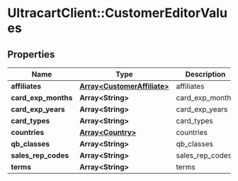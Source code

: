 # UltracartClient::CustomerEditorValues

## Properties
Name | Type | Description | Notes
------------ | ------------- | ------------- | -------------
**affiliates** | [**Array&lt;CustomerAffiliate&gt;**](CustomerAffiliate.md) | affiliates | [optional] 
**card_exp_months** | **Array&lt;String&gt;** | card_exp_months | [optional] 
**card_exp_years** | **Array&lt;String&gt;** | card_exp_years | [optional] 
**card_types** | **Array&lt;String&gt;** | card_types | [optional] 
**countries** | [**Array&lt;Country&gt;**](Country.md) | countries | [optional] 
**qb_classes** | **Array&lt;String&gt;** | qb_classes | [optional] 
**sales_rep_codes** | **Array&lt;String&gt;** | sales_rep_codes | [optional] 
**terms** | **Array&lt;String&gt;** | terms | [optional] 


